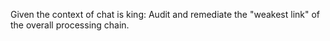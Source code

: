 Given the context of chat is king: Audit and remediate the "weakest link" of the overall processing chain.  